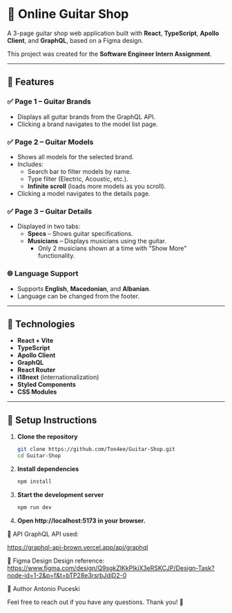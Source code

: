 # 🎸 Online Guitar Shop

A 3-page guitar shop web application built with **React**, **TypeScript**, **Apollo Client**, and **GraphQL**, based on a Figma design.

This project was created for the **Software Engineer Intern Assignment**.

---

## 📄 Features

### ✅ Page 1 – Guitar Brands
- Displays all guitar brands from the GraphQL API.
- Clicking a brand navigates to the model list page.

### ✅ Page 2 – Guitar Models
- Shows all models for the selected brand.
- Includes:
  - Search bar to filter models by name.
  - Type filter (Electric, Acoustic, etc.).
  - **Infinite scroll** (loads more models as you scroll).
- Clicking a model navigates to the details page.

### ✅ Page 3 – Guitar Details
- Displayed in two tabs:
  - **Specs** – Shows guitar specifications.
  - **Musicians** – Displays musicians using the guitar.
    - Only 2 musicians shown at a time with "Show More" functionality.

### 🌐 Language Support
- Supports **English**, **Macedonian**, and **Albanian**.
- Language can be changed from the footer.

---

## 🚀 Technologies

- **React + Vite**
- **TypeScript**
- **Apollo Client**
- **GraphQL**
- **React Router**
- **i18next** (internationalization)
- **Styled Components**
- **CSS Modules**

---

## 🔧 Setup Instructions

1. **Clone the repository**
   ```bash
   git clone https://github.com/Ton4ee/Guitar-Shop.git
   cd Guitar-Shop
2. **Install dependencies**
    ```bash
   npm install
3. **Start the development server**
    ```bash
   npm run dev
4. **Open http://localhost:5173 in your browser.**

🔗 API
GraphQL API used:

https://graphql-api-brown.vercel.app/api/graphql

🎨 Figma Design
Design reference:
https://www.figma.com/design/Q9sgkZlKkPIkiX3eRSKCJP/Design-Task?node-id=1-2&p=f&t=bTP28e3rsrbJdjD2-0

👤 Author
Antonio Puceski

Feel free to reach out if you have any questions. Thank you! 🎸
